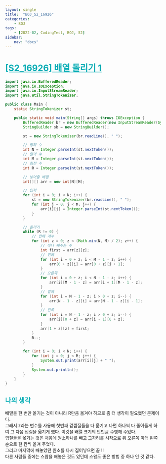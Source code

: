 ```yaml
---
layout: single
title:  "BOJ_S2_16926"
categories: 
    - BOJ
tags: 
    - [2022-02, CodingTest, BOJ, S2]
sidebar:
    nav: "docs"
---
```


# <b><a style="color:#00adb5" href="https://www.acmicpc.net/problem/16926" target=_blank>[S2_16926] 배열 돌리기 1</a></b>

```java
import java.io.BufferedReader;
import java.io.IOException;
import java.io.InputStreamReader;
import java.util.StringTokenizer;

public class Main {
	static StringTokenizer st;

	public static void main(String[] args) throws IOException {
		BufferedReader br = new BufferedReader(new InputStreamReader(System.in));
		StringBuilder sb = new StringBuilder();

		st = new StringTokenizer(br.readLine(), " ");

		// 행의 수
		int N = Integer.parseInt(st.nextToken());
		// 열의 수
		int M = Integer.parseInt(st.nextToken());
		// 회전 수
		int R = Integer.parseInt(st.nextToken());

		// 넣어줄 배열
		int[][] arr = new int[N][M];

		// 입력
		for (int i = 0; i < N; i++) {
			st = new StringTokenizer(br.readLine(), " ");
			for (int j = 0; j < M; j++) {
				arr[i][j] = Integer.parseInt(st.nextToken());
			}
		}

		// 돌리기
		while (R != 0) {
			// 안에 개수
			for (int z = 0; z < (Math.min(N, M) / 2); z++) {
				// 하나 빼주는 수 
				int first = arr[z][z];
				// 위에
				for (int i = 0 + z; i < M - 1 - z; i++) {
					arr[0 + z][i] = arr[0 + z][i + 1];
				}
				// 오른쪽
				for (int i = 0 + z; i < N - 1 - z; i++) {
					arr[i][M - 1 - z] = arr[i + 1][M - 1 - z];
				}
				// 밑에
				for (int i = M - 1 - z; i > 0 + z; i--) {
					arr[N - 1 - z][i] = arr[N - 1 - z][i - 1];
				}
				// 왼쪽
				for (int i = N - 1 - z; i > 0 + z; i--) {
					arr[i][0 + z] = arr[i - 1][0 + z];
				}
				arr[1 + z][z] = first;
			}
			R--;
		}

		for (int i = 0; i < N; i++) {
			for (int j = 0; j < M; j++) {
				System.out.print(arr[i][j] + " ");
			}
			System.out.println();
        }
	}
}
```


## <b><a style="color:#00adb5">나의 생각</a></b>
배열을 한 번만 옮기는 것이 아니라 R만큼 옮겨야 하므로 좀 더 생각이 필요했던 문제이다.<br>
그래서 z라는 변수를 사용해 첫번째 겉껍질들을 다 옮기고 나면 하나씩 다 줄어들게 하여 그 다음 껍질을 옮기게 했다.
이것을 배열 크기의 반만큼 수행해 주었다.<br>
껍질들을 옮기는 것은 처음에 원소하나를 빼고 그자리를 시작으로 위 오른쪽 아래 왼쪽 순으로 한 칸씩 옮겨 주었다.<br>
그리고 마지막에 빼놓았던 원소를 다시 집어넣으면 끝 !!<br>
다른 사람들 중에는 스왑을 해놓은 것도 있던데 스왑도 좋은 방법 중 하나 인 것 같다.